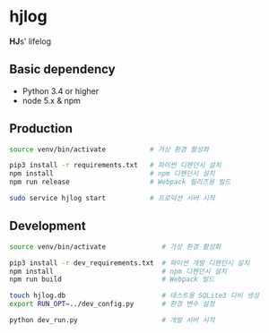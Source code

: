 # hjlog
**HJ**s' lifelog

## Basic dependency
- Python 3.4 or higher
- node 5.x & npm

## Production

``` bash
source venv/bin/activate           # 가상 환경 활성화

pip3 install -r requirements.txt   # 파이썬 디펜던시 설치
npm install                        # npm 디펜던시 설치
npm run release                    # Webpack 릴리즈용 빌드

sudo service hjlog start           # 프로덕션 서버 시작
```

## Development

```bash
source venv/bin/activate              # 가상 환경 활성화

pip3 install -r dev_requirements.txt  # 파이썬 개발 디펜던시 설치
npm install                           # npm 디펜던시 설치
npm run build                         # Webpack 빌드

touch hjlog.db                        # 테스트용 SQLite3 디비 생성
export RUN_OPT=../dev_config.py       # 환경 변수 설정

python dev_run.py                     # 개발 서버 시작
```
